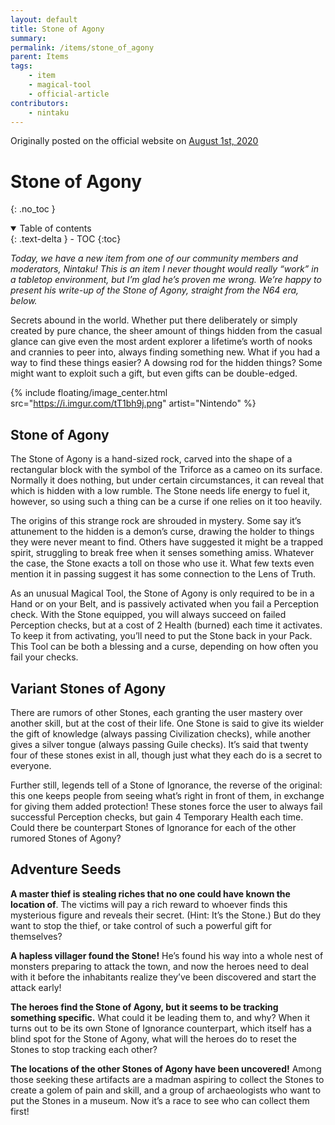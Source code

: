 ```yaml
---
layout: default
title: Stone of Agony
summary:
permalink: /items/stone_of_agony
parent: Items
tags:
    - item
    - magical-tool
    - official-article
contributors:
    - nintaku
---
```


Originally posted on the official website on [August 1st, 2020](https://reclaimthewild.net/index.php/2020/08/01/new-item-stone-of-agony/)

# Stone of Agony
{: .no_toc }

<details open markdown="block">
  <summary>
    Table of contents
  </summary>
  {: .text-delta }
- TOC
{:toc}
</details>

*Today, we have a new item from one of our community members and moderators, Nintaku! This is an item I never thought would really “work” in a tabletop environment, but I’m glad he’s proven me wrong. We’re happy to present his write-up of the Stone of Agony, straight from the N64 era, below.*

Secrets abound in the world. Whether put there deliberately or simply created by pure chance, the sheer amount of things hidden from the casual glance can give even the most ardent explorer a lifetime’s worth of nooks and crannies to peer into, always finding something new. What if you had a way to find these things easier? A dowsing rod for the hidden things? Some might want to exploit such a gift, but even gifts can be double-edged.

{% include floating/image_center.html src="https://i.imgur.com/tT1bh9j.png" artist="Nintendo" %}

## Stone of Agony

The Stone of Agony is a hand-sized rock, carved into the shape of a rectangular block with the symbol of the Triforce as a cameo on its surface. Normally it does nothing, but under certain circumstances, it can reveal that which is hidden with a low rumble. The Stone needs life energy to fuel it, however, so using such a thing can be a curse if one relies on it too heavily.

The origins of this strange rock are shrouded in mystery. Some say it’s attunement to the hidden is a demon’s curse, drawing the holder to things they were never meant to find. Others have suggested it might be a trapped spirit, struggling to break free when it senses something amiss. Whatever the case, the Stone exacts a toll on those who use it. What few texts even mention it in passing suggest it has some connection to the Lens of Truth.

As an unusual Magical Tool, the Stone of Agony is only required to be in a Hand or on your Belt, and is passively activated when you fail a Perception check. With the Stone equipped, you will always succeed on failed Perception checks, but at a cost of 2 Health (burned) each time it activates. To keep it from activating, you’ll need to put the Stone back in your Pack. This Tool can be both a blessing and a curse, depending on how often you fail your checks.

## Variant Stones of Agony

There are rumors of other Stones, each granting the user mastery over another skill, but at the cost of their life. One Stone is said to give its wielder the gift of knowledge (always passing Civilization checks), while another gives a silver tongue (always passing Guile checks). It’s said that twenty four of these stones exist in all, though just what they each do is a secret to everyone.

Further still, legends tell of a Stone of Ignorance, the reverse of the original: this one keeps people from seeing what’s right in front of them, in exchange for giving them added protection! These stones force the user to always fail successful Perception checks, but gain 4 Temporary Health each time. Could there be counterpart Stones of Ignorance for each of the other rumored Stones of Agony?

## Adventure Seeds

**A master thief is stealing riches that no one could have known the location of**. The victims will pay a rich reward to whoever finds this mysterious figure and reveals their secret. (Hint: It’s the Stone.) But do they want to stop the thief, or take control of such a powerful gift for themselves?

**A hapless villager found the Stone!** He’s found his way into a whole nest of monsters preparing to attack the town, and now the heroes need to deal with it before the inhabitants realize they’ve been discovered and start the attack early!

**The heroes find the Stone of Agony, but it seems to be tracking something specific.** What could it be leading them to, and why? When it turns out to be its own Stone of Ignorance counterpart, which itself has a blind spot for the Stone of Agony, what will the heroes do to reset the Stones to stop tracking each other?

**The locations of the other Stones of Agony have been uncovered!** Among those seeking these artifacts are a madman aspiring to collect the Stones to create a golem of pain and skill, and a group of archaeologists who want to put the Stones in a museum. Now it’s a race to see who can collect them first!